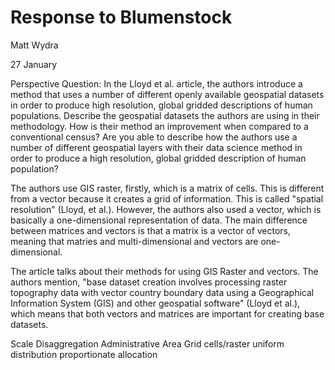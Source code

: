# Response to Blumenstock 
Matt Wydra

27 January

Perspective Question: In the Lloyd et al. article, the authors introduce a method that uses a number of
different openly available geospatial datasets in order to produce high resolution, global gridded descriptions 
of human populations. Describe the geospatial datasets the authors are using in their methodology.
How is their method an improvement when compared to a conventional census? Are you able to describe how the 
authors use a number of different geospatial layers with their data science method in order to produce a high 
resolution, global gridded description of human population?

The authors use GIS raster, firstly, which is a matrix of cells. This is different from a vector because it creates
a grid of information. This is called "spatial resolution" (Lloyd, et al.). However, the authors also
used a vector, which is basically a one-dimensional representation of data. The main difference between matrices
and vectors is that a matrix is a vector of vectors, meaning that matries and multi-dimensional and vectors
are one-dimensional. 

The article talks about their methods for using GIS Raster and vectors. The authors mention, "base dataset 
creation involves processing raster topography data with vector country boundary data using a Geographical 
Information System (GIS) and other geospatial software" (Lloyd et al.), which means that both vectors and 
matrices are important for creating base datasets.

Scale
Disaggregation
Administrative Area
  Grid cells/raster
    uniform distribution
    proportionate allocation

